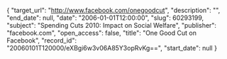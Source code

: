 {
  "target_url": "http://www.facebook.com/onegoodcut", 
  "description": "", 
  "end_date": null, 
  "date": "2006-01-01T12:00:00", 
  "slug": 60293199, 
  "subject": "Spending Cuts 2010: Impact on Social Welfare", 
  "publisher": "facebook.com", 
  "open_access": false, 
  "title": "One Good Cut on Facebook", 
  "record_id": "20060101T120000/eXBgi6w3v06A85Y3opRvKg==", 
  "start_date": null
}

